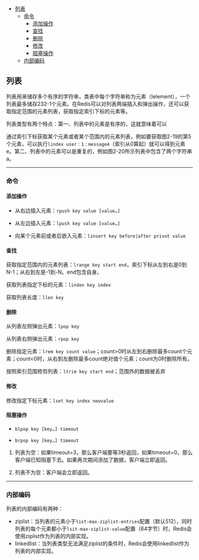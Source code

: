 <!-- TOC -->

- [列表](#列表)
    - [命令](#命令)
        - [添加操作](#添加操作)
        - [查找](#查找)
        - [删除](#删除)
        - [修改](#修改)
        - [阻塞操作](#阻塞操作)
    - [内部编码](#内部编码)

<!-- /TOC -->
## 列表

列表用来储存多个有序的字符串，类表中每个字符串称为元素（lelement），一个列表最多储存232-1个元素。在Redis可以对列表两端插入和弹出操作，还可以获取指定范围的元素列表，获取指定索引下标的元素等。

列表类型有两个特点：第一、列表中的元素是有序的，这就意味着可以

通过索引下标获取某个元素或者某个范围内的元素列表，例如要获取图2-19的第5个元素，可以执行`lindex user：1：message4`（索引从0算起）就可以得到元素e。第二、列表中的元素可以是重复的，例如图2-20所示列表中包含了两个字符串a。

---

###  命令

#### 添加操作

* 从右边插入元素：`rpush key value [value…]`

* 从左边插入元素：`lpush key value [value…]`

* 向某个元素前或者后嵌入元素：`linsert key before|after privot value`

#### 查找

获取指定范围内的元素列表：`lrange key start end`，索引下标从左到右是0到N-1；从右到左是-1到-N。end包含自身。

获取列表指定下标的元素：`lindex key index`

获取列表长度：`llen key`

#### 删除

从列表左侧弹出元素：`lpop key`

从列表右侧弹出元素：`rpop key`

删除指定元素：`lrem key count value`；count>0时从左到右删除最多count个元素；count<0时，从右到左删除最多count绝对值个元素；count为0时删除所有。

按照索引范围修剪列表：`ltrim key start end`；范围外的数据被丢弃

#### 修改

修改指定下标元素：`lset key index newvalue`

#### 阻塞操作

* `blpop key [key…] timeout`

* `brpop key [key…] timeout`

1. 列表为空：如果timeout=3，那么客户端要等3秒返回，如果timeout=0，那么客户端已知阻塞下去。如果再次期间添加了数据，客户端立即返回。

2. 列表不为空：客户端会立即返回。

---

### 内部编码

列表的内部编码有两种：

* ziplist：当列表的元素小于`list-max-ziplist-entries`配置（默认512），同时列表的每个元素都小于`lsit-max-ziplist-value`配置（64字节）时，Redis会使用ziplist作为列表的内部实现。
* linkedlist：当列表类型无法满足ziplist的条件时，Redis会使用linkedlist作为列表的内部实现。